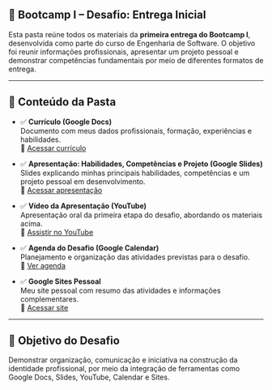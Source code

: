## 🚀 Bootcamp I – Desafio: Entrega Inicial

Esta pasta reúne todos os materiais da **primeira entrega do Bootcamp I**, desenvolvida como parte do curso de Engenharia de Software. O objetivo foi reunir informações profissionais, apresentar um projeto pessoal e demonstrar competências fundamentais por meio de diferentes formatos de entrega.

---

## 📁 Conteúdo da Pasta

- ✅ **Currículo (Google Docs)**  
  Documento com meus dados profissionais, formação, experiências e habilidades.  
  🔗 [Acessar currículo](https://docs.google.com/document/d/1tA_dfKLxjUrgccpbDC53xopLlb4zNf7rNyPoqYUecpE/edit?usp=sharing)

- ✅ **Apresentação: Habilidades, Competências e Projeto (Google Slides)**  
  Slides explicando minhas principais habilidades, competências e um projeto pessoal em desenvolvimento.  
  🔗 [Acessar apresentação](https://docs.google.com/presentation/d/1iaMjHFfzxS0FJ5lN-5YtqPGsSmOju0zxH_m8NGY6Ywk/edit?usp=sharing)

- ✅ **Vídeo da Apresentação (YouTube)**  
  Apresentação oral da primeira etapa do desafio, abordando os materiais acima.  
  🔗 [Assistir no YouTube]( https://youtu.be/gJKqsLV7ccc
)

- ✅ **Agenda do Desafio (Google Calendar)**  
  Planejamento e organização das atividades previstas para o desafio.  
  🔗 [Ver agenda](https://calendar.google.com/calendar/u/0?cid=eWFuZnNuZXJpQGdtYWlsLmNvbQ)

- ✅ **Google Sites Pessoal**  
  Meu site pessoal com resumo das atividades e informações complementares.  
  🔗 [Acessar site](https://calendar.google.com/calendar/u/0?cid=bHVjYXMub2dicmFuZGFvQGdtYWlsLmNvbQ)

---

## 🧠 Objetivo do Desafio

Demonstrar organização, comunicação e iniciativa na construção da identidade profissional, por meio da integração de ferramentas como Google Docs, Slides, YouTube, Calendar e Sites.
